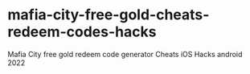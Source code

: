 # mafia-city-free-gold-cheats-redeem-codes-hacks
Mafia City free gold redeem code generator Cheats iOS Hacks android 2022
